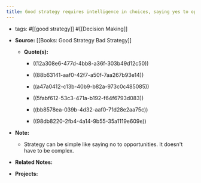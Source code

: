 ```yaml
---
title: Good strategy requires intelligence in choices, saying yes to opportunities while saying no to others.
---
```


- tags: #[[good strategy]] #[[Decision Making]]

- **Source:** [[Books: Good Strategy Bad Strategy]]
	 - **Quote(s):** 
		 - ((12a308e6-477d-4bb8-a36f-303b49d12c50))

		 - ((88b63141-aaf0-42f7-a50f-7aa267b93e14))

		 - ((a47a0412-c13b-40b9-b82a-973c0c485085))

		 - ((5fabf612-53c3-471a-b192-f64f6793d083))

		 - ((bb8578ea-039b-4d32-aaf0-71d28e2aa75c))

		 - ((98db8220-2fb4-4a14-9b55-35a1119e609e))

- **Note:**
	 - Strategy can be simple like saying no to opportunities. It doesn't have to be complex. 

- **Related Notes:**

- **Projects:**
